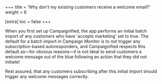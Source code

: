 +++
title = 'Why don’t my existing customers receive a welcome email?'
weight = 6

[extra]
toc = false
+++

When you first set up Campaignified, the app performs an initial batch import of
any customers who have 'accepts marketing' set to true. The default for a batch
import in Campaign Monitor is to *not* trigger any subscription-based
autoresponders, and Campaignified respects this default as—for obvious
reasons—it is not ideal to send customers a welcome message out of the blue
following an action that they did not initiate!

Rest assured, that any customers subscribing after this initial import should
trigger any welcome messages correctly.
